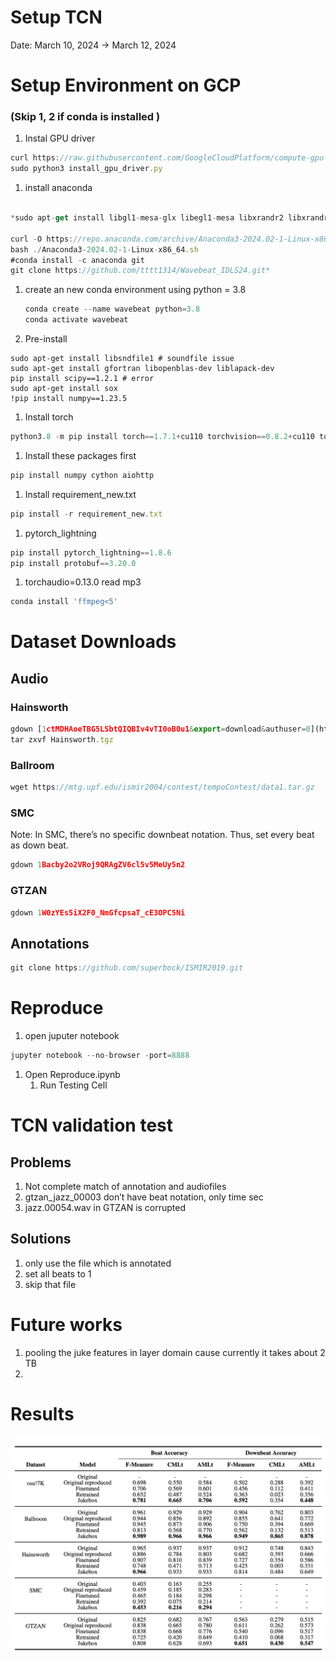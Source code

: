 # Setup TCN

Date: March 10, 2024 → March 12, 2024

# Setup Environment on GCP

### (Skip 1, 2 if conda is installed )

1. Instal GPU driver

```jsx
curl https://raw.githubusercontent.com/GoogleCloudPlatform/compute-gpu-installation/main/linux/install_gpu_driver.py --output install_gpu_driver.py
sudo python3 install_gpu_driver.py
```

1. install anaconda

```jsx

*sudo apt-get install libgl1-mesa-glx libegl1-mesa libxrandr2 libxrandr2 libxss1 libxcursor1 libxcomposite1 libasound2 libxi6 libxtst6

curl -O https://repo.anaconda.com/archive/Anaconda3-2024.02-1-Linux-x86_64.sh
bash ./Anaconda3-2024.02-1-Linux-x86_64.sh
#conda install -c anaconda git
git clone https://github.com/tttt1314/Wavebeat_IDLS24.git*
```

1. create an new conda environment using python = 3.8
    
    ```jsx
    conda create --name wavebeat python=3.8
    conda activate wavebeat
    ```
    
2. Pre-install

```
sudo apt-get install libsndfile1 # soundfile issue
sudo apt-get install gfortran libopenblas-dev liblapack-dev
pip install scipy==1.2.1 # error
sudo apt-get install sox
!pip install numpy==1.23.5
```

1. Install torch 

```jsx
python3.8 -m pip install torch==1.7.1+cu110 torchvision==0.8.2+cu110 torchaudio==0.7.2 -f [https://download.pytorch.org/whl/torch_stable.html](https://download.pytorch.org/whl/torch_stable.html)
```

1. Install these packages first

```jsx
pip install numpy cython aiohttp
```

1. Install requirement_new.txt

```jsx
pip install -r requirement_new.txt
```

1. pytorch_lightning

```jsx
pip install pytorch_lightning==1.8.6
pip install protobuf==3.20.0
```

1. torchaudio=0.13.0 read mp3

```jsx
conda install 'ffmpeg<5'
```

# Dataset Downloads

## Audio

### Hainsworth

```jsx
gdown [1ctMDHAoeTBG5LSbtQIQBIv4vTI0oB0u1&export=download&authuser=0](https://drive.usercontent.google.com/download?id=1ctMDHAoeTBG5LSbtQIQBIv4vTI0oB0u1&export=download&authuser=0)
tar zxvf Hainsworth.tgz
```

### Ballroom

```jsx
wget https://mtg.upf.edu/ismir2004/contest/tempoContest/data1.tar.gz
```

### SMC

Note: In SMC, there’s no specific downbeat notation. Thus, set every beat as down beat.

```python
gdown 1Bacby2o2VRoj9QRAgZV6cl5v5MeUy5n2
```

### GTZAN

```jsx
gdown 1W0zYEs5iX2F0_NmGfcpsaT_cE3OPC5Ni
```

## Annotations

```jsx
git clone https://github.com/superbock/ISMIR2019.git
```

# Reproduce

 1. open juputer notebook

```jsx
jupyter notebook --no-browser -port=8888
```

1. Open Reproduce.ipynb
    1. Run Testing Cell

# TCN validation test

## Problems

1. Not complete match of annotation and audiofiles
2. gtzan_jazz_00003 don’t have beat notation, only time sec
3. jazz.00054.wav in GTZAN is corrupted

## Solutions

1. only use the file which is annotated
2. set all beats to 1  
3. skip that file

# Future works
1. pooling the juke features in layer domain cause currently it takes about 2 TB
2. 

# Results
![alt text](./wavebeat_results.png)



